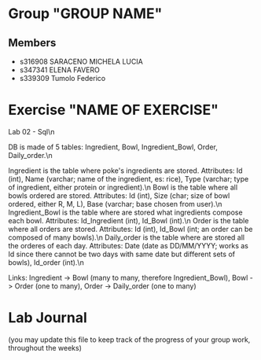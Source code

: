 # Group "GROUP NAME"

## Members
- s316908 SARACENO MICHELA LUCIA
- s347341 ELENA FAVERO
- s339309 Tumolo Federico

# Exercise "NAME OF EXERCISE"
Lab 02 - Sql\n

DB is made of 5 tables: Ingredient, Bowl, Ingredient_Bowl, Order, Daily_order.\n

Ingredient is the table where poke's ingredients are stored. Attributes: Id (int), Name (varchar; name of the ingredient, es: rice), Type (varchar; type of ingredient, either protein or ingredient).\n
Bowl is the table where all bowls ordered are stored. Attributes: Id (int), Size (char; size of bowl ordered, either R, M, L), Base (varchar; base chosen from user).\n
Ingredient_Bowl is the table where are stored what ingredients compose each bowl. Attributes: Id_Ingredient (int), Id_Bowl (int).\n
Order is the table where all orders are stored. Attributes: Id (int), Id_Bowl (int; an order can be composed of many bowls).\n
Daily_order is the table where are stored all the orderes of each day. Attributes: Date (date as DD/MM/YYYY; works as Id since there cannot be two days with same date but different sets of bowls), Id_order (int).\n

Links: Ingredient -> Bowl (many to many, therefore Ingredient_Bowl), Bowl -> Order (one to many), Order -> Daily_order (one to many) 

# Lab Journal

(you may update this file to keep track of the progress of your group work, throughout the weeks)
